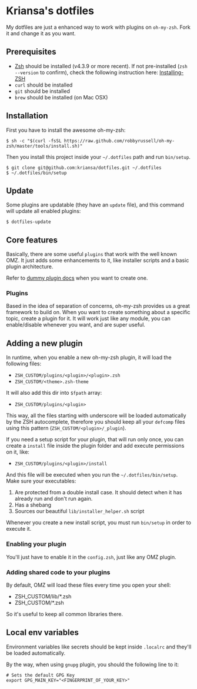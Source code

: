 # Kriansa's dotfiles

My dotfiles are just a enhanced way to work with plugins on `oh-my-zsh`. Fork it and change it as you want.

## Prerequisites

* [Zsh](http://www.zsh.org) should be installed (v4.3.9 or more recent). If not pre-installed (`zsh --version` to confirm), check the following instruction here: [Installing-ZSH](https://github.com/robbyrussell/oh-my-zsh/wiki/Installing-ZSH)
* `curl` should be installed
* `git` should be installed
* `brew` should be installed (on Mac OSX)

## Installation

First you have to install the awesome oh-my-zsh:

```shell
$ sh -c "$(curl -fsSL https://raw.github.com/robbyrussell/oh-my-zsh/master/tools/install.sh)"
```

Then you install this project inside your `~/.dotfiles` path and run `bin/setup`.

```shell
$ git clone git@github.com:kriansa/dotfiles.git ~/.dotfiles
$ ~/.dotfiles/bin/setup
```

## Update

Some plugins are updatable (they have an `update` file), and this command will update all enabled plugins:

```shell
$ dotfiles-update
```

## Core features

Basically, there are some useful `plugins` that work with the well known OMZ. It just adds some enhancements to it, like installer scripts and a basic plugin architecture.

Refer to [dummy plugin docs](sample-plugin/docs.md) when you want to create one.

### Plugins

Based in the idea of separation of concerns, oh-my-zsh provides us a great framework to build on. When you want to create something about a specific topic, create a plugin for it. It will work just like any module, you can enable/disable whenever you want, and are super useful.

## Adding a new plugin

In runtime, when you enable a new oh-my-zsh plugin, it will load the following files:
* `ZSH_CUSTOM/plugins/<plugin>/<plugin>.zsh`
* `ZSH_CUSTOM/<theme>.zsh-theme`

It will also add this dir into `$fpath` array:
* `ZSH_CUSTOM/plugins/<plugin>`

This way, all the files starting with underscore will be loaded automatically by the ZSH autocomplete, therefore you should keep all your `defcomp` files using this pattern (`ZSH_CUSTOM/<plugin>/_plugin`).

If you need a setup script for your plugin, that will run only once, you can create a `install` file inside the plugin folder and add execute permissions on it, like:
* `ZSH_CUSTOM/plugins/<plugin>/install`

And this file will be executed when you run the `~/.dotfiles/bin/setup`. Make sure your executables:

1. Are protected from a double install case. It should detect when it has already run and don't run again.
2. Has a shebang
3. Sources our beautiful `lib/installer_helper.sh` script

Whenever you create a new install script, you must run `bin/setup` in order to execute it.

### Enabling your plugin

You'll just have to enable it in the `config.zsh`, just like any OMZ plugin.

### Adding shared code to your plugins

By default, OMZ will load these files every time you open your shell:
* ZSH_CUSTOM/lib/*.zsh
* ZSH_CUSTOM/*.zsh

So it's useful to keep all common libraries there.

## Local env variables

Environment variables like secrets should be kept inside `.localrc` and they'll be loaded automatically.

By the way, when using `gnupg` plugin, you should the following line to it:

```shell
# Sets the default GPG Key
export GPG_MAIN_KEY="<FINGERPRINT_OF_YOUR_KEY>"
```

